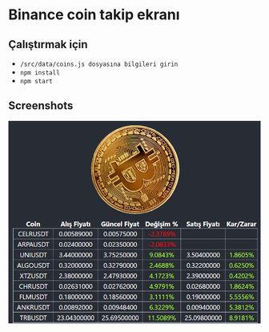 # Binance coin takip ekranı

## Çalıştırmak için

- `/src/data/coins.js dosyasına bilgileri girin`
- `npm install`
- `npm start`

## Screenshots

<p float="left">
  <img src="./screenshots/ss1.png" alt="drawing" />
</p>
